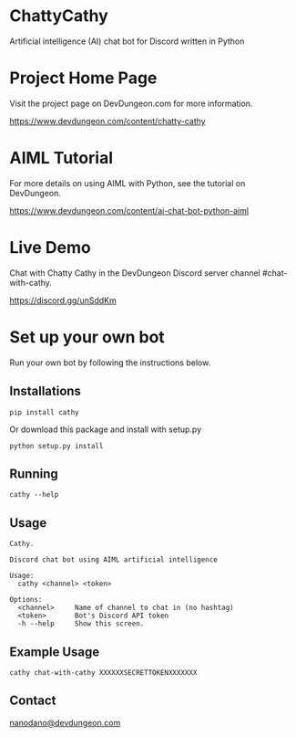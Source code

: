 # ChattyCathy
Artificial intelligence (AI) chat bot for Discord written in Python

# Project Home Page

Visit the project page on DevDungeon.com for more information.

https://www.devdungeon.com/content/chatty-cathy

# AIML Tutorial

For more details on using AIML with Python, see the tutorial on DevDungeon.

https://www.devdungeon.com/content/ai-chat-bot-python-aiml

# Live Demo

Chat with Chatty Cathy in the DevDungeon Discord server channel #chat-with-cathy.

https://discord.gg/unSddKm

# Set up your own bot

Run your own bot by following the instructions below.

## Installations

    pip install cathy
    
Or download this package and install with setup.py 

    python setup.py install
    
## Running

    cathy --help
    
## Usage

    Cathy.

    Discord chat bot using AIML artificial intelligence

    Usage:
      cathy <channel> <token>
    
    Options:
      <channel>     Name of channel to chat in (no hashtag)
      <token>       Bot's Discord API token
      -h --help     Show this screen.
      
## Example Usage

    cathy chat-with-cathy XXXXXXSECRETTOKENXXXXXXX

## Contact

nanodano@devdungeon.com
